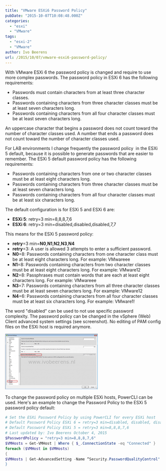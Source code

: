 ```yaml
---
title: "VMware ESXi6 Password Policy"
pubDate: "2015-10-07T10:08:48.000Z"
categories: 
  - "esxi"
  - "VMware"
tags: 
  - "esxi-2"
  - "VMware"
author: Ivo Beerens
url: /2015/10/07/vmware-esxi6-password-policy/
---
```


With VMware ESXi 6 the password policy is changed and require to use more complex passwords. The password policy in ESXi 6 has the following requirements:
- Passwords must contain characters from at least three character classes.
- Passwords containing characters from three character classes must be at least seven characters long.
- Passwords containing characters from all four character classes must be at least seven characters long.

An uppercase character that begins a password does not count toward the number of character classes used. A number that ends a password does not count toward the number of character classes used.

For LAB environments I change frequently the password policy  in the ESXi 5 default, because it is possible to generate passwords that are easier to remember. The ESXi 5 default password policy has the following requirements:

- Passwords containing characters from one or two character classes must be at least eight characters long.
- Passwords containing characters from three character classes must be at least seven characters long.
- Passwords containing characters from all four character classes must be at least six characters long.

The default configuration is for ESXi 5 and ESXi 6 are:

- **ESXi 5**: retry=3 min=8,8,8,7,6
- **ESXi 6**: retry=3 min=disabled,disabled,disabled,7,7

This means for the ESXi 5 password policy:
- **retry**\=3 min=**N0**,**N1**,**N2**,**N3**,**N4**
- **retry**\=3: A user is allowed 3 attempts to enter a sufficient password. 
- **N0**\=8: Passwords containing characters from one character class must be at least eight characters long. For example: VMwareee 
- **N1**\=8: Passwords containing characters from two character classes must be at least eight characters long. For example: VMware12 
- **N2**\=8: Passphrases must contain words that are each at least eight characters long. For example: VMwareee
- **N3**\=7: Passwords containing characters from all three character classes must be at least seven characters long. For example: VMware12 
- **N4**\=6: Passwords containing characters from all four character classes must be at least six characters long. For example: VMware1!

The word "disabled" can be used to not use specific password complexity. The password policy can be changed in the vSphere (Web) Client advanced system settings (see screenshot). No editing of PAM config files on the ESXi host is required anymore.

[![vSphere client](images/vSphere-client-300x180.png)](images/vSphere-client.png)

To change the password policy on multiple ESXi hosts, PowerCLI can be used. Here's an example to change the Password Policy to the ESXi 5 password policy default:

```powershell
# Set the ESXi Password Policy by using PowerCLI for every ESXi host
# Default Password Policy ESXi 6 = retry=3 min=disabled, disabled, disabled, 7, 7
# Default Password Policy ESXi 5 = retry=3 min=8,8,8,7,6
# Last updated by: Ivo Beerens October 4, 2015
$PasswordPolicy = "retry=3 min=8,8,8,7,6"
$VMHosts = Get-VMHost | Where { $_.ConnectionState -eq "Connected" }
foreach ($VMHost in $VMHosts)
{
$VMHosts | Get-AdvancedSetting -Name “Security.PasswordQualityControl" | Set-AdvancedSetting -Value $PasswordPolicy -Confirm:$false
}
```
